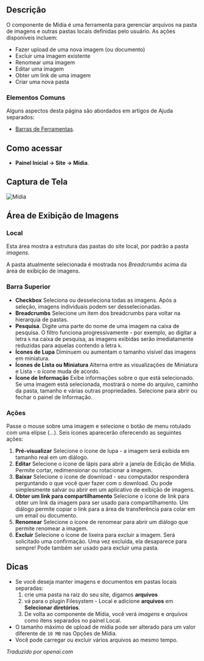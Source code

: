 <!-- Filename: Help4.x:Media  / Display title: Mídia -->

## Descrição

O componente de Mídia é uma ferramenta para gerenciar arquivos na pasta de imagens e
outras pastas locais definidas pelo usuário. As ações disponíveis incluem:

- Fazer upload de uma nova imagem (ou documento)
- Excluir uma imagem existente
- Renomear uma imagem
- Editar uma imagem
- Obter um link de uma imagem
- Criar uma nova pasta

### Elementos Comuns

Alguns aspectos desta página são abordados em artigos de Ajuda separados:

* [Barras de Ferramentas](jdocmanual?article=help/common-elements/toolbars).

## Como acessar

- **Painel Inicial → Site → Mídia**.

## Captura de Tela

![Mídia](../../../ptbr/images/media/media.png)

## Área de Exibição de Imagens

### Local

Esta área mostra a estrutura das pastas do site local, por padrão 
a pasta *imagens*.

A pasta atualmente selecionada é mostrada nos *Breadcrumbs* acima da
área de exibição de imagens.

### Barra Superior

- **Checkbox** Seleciona ou desseleciona todas as imagens. Após a seleção, imagens individuais podem ser desselecionadas.
- **Breadcrumbs** Selecione um item dos breadcrumbs para voltar na hierarquia de pastas.
- **Pesquisa**. Digite uma parte do nome de uma imagem na caixa de pesquisa. O filtro funciona progressivamente - por exemplo, ao digitar a letra `k` na caixa de pesquisa, as imagens exibidas serão imediatamente reduzidas para aquelas contendo a letra `k`.
- **Ícones de Lupa** Diminuem ou aumentam o tamanho visível das imagens em miniatura.
- **Ícones de Lista ou Miniatura** Alterna entre as visualizações de Miniatura e Lista - o ícone muda de acordo.
- **Ícone de Informação** Exibe informações sobre o que está selecionado. Se uma imagem está selecionada, mostrará o nome do arquivo, caminho da pasta, tamanho e várias outras propriedades. Selecione para abrir ou fechar o painel de Informação.

### Ações

Passe o mouse sobre uma imagem e selecione o botão de menu rotulado com uma elipse (...).
Seis ícones aparecerão oferecendo as seguintes ações:

1.  **Pré-visualizar** Selecione o ícone de lupa - a imagem será exibida em tamanho real em um diálogo.
2.  **Editar** Selecione o ícone de lápis para abrir a janela de Edição de Mídia. Permite cortar, redimensionar ou rotacionar a imagem.
3.  **Baixar** Selecione o ícone de download - seu computador responderá perguntando o que você quer fazer com o download. Ou pode simplesmente salvar ou abrir em um aplicativo de exibição de imagens.
4.  **Obter um link para compartilhamento** Selecione o ícone de link para obter um link da imagem para ser usado para compartilhamento. Um diálogo permite copiar o link para a área de transferência para colar em um email ou documento.
5.  **Renomear** Selecione o ícone de renomear para abrir um diálogo que permite renomear a imagem.
6.  **Excluir** Selecione o ícone de lixeira para excluir a imagem. Será solicitado uma confirmação. Uma vez excluída, ela desaparece para sempre! Pode também ser usado para excluir uma pasta.

## Dicas

- Se você deseja manter imagens e documentos em pastas locais separadas:
  1.  crie uma pasta na raiz do seu site, digamos **arquivos**
  2.  vá para o plugin Filesystem - Local e adicione **arquivos** 
      em **Selecionar diretórios**.
  3.  De volta ao componente de Mídia, você verá *imagens* e *arquivos* como
      itens separados no painel Local.
- O tamanho máximo de upload de mídia pode ser alterado para um valor diferente de
  `10 MB` nas Opções de Mídia.
- Você pode carregar ou excluir vários arquivos ao mesmo tempo.

*Traduzido por openai.com*

